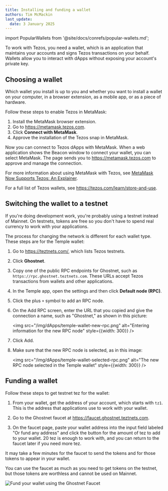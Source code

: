 ```yaml
---
title: Installing and funding a wallet
authors: Tim McMackin
last_update:
  date: 3 January 2025
---
```


import PopularWallets from '@site/docs/conrefs/popular-wallets.md';

To work with Tezos, you need a wallet, which is an application that maintains your accounts and signs Tezos transactions on your behalf.
Wallets allow you to interact with dApps without exposing your account's private key.

## Choosing a wallet

Which wallet you install is up to you and whether you want to install a wallet on your computer, in a browser extension, as a mobile app, or as a piece of hardware.

<PopularWallets />

Follow these steps to enable Tezos in MetaMask:

1. Install the MetaMask browser extension.
1. Go to https://metamask.tezos.com.
1. Click **Connect with MetaMask**.
1. Approve the installation of the Tezos snap in MetaMask.

Now you can connect to Tezos dApps with MetaMask.
When a web application shows the Beacon window to connect your wallet, you can select MetaMask.
The page sends you to https://metamask.tezos.com to approve and manage the connection.

For more information about using MetaMask with Tezos, see [MetaMask Now Supports Tezos: An Explainer](https://spotlight.tezos.com/metamask-now-supports-tezos-an-explainer/).

For a full list of Tezos wallets, see https://tezos.com/learn/store-and-use.

## Switching the wallet to a testnet

If you're doing development work, you're probably using a testnet instead of Mainnet.
On testnets, tokens are free so you don't have to spend real currency to work with your applications.

The process for changing the network is different for each wallet type.
These steps are for the Temple wallet:

1. Go to https://teztnets.com/, which lists Tezos testnets.
1. Click **Ghostnet**.
1. Copy one of the public RPC endpoints for Ghostnet, such as `https://rpc.ghostnet.teztnets.com`.
These URLs accept Tezos transactions from wallets and other applications.
1. In the Temple app, open the settings and then click **Default node (RPC)**.
1. Click the plus `+` symbol to add an RPC node.
1. On the Add RPC screen, enter the URL that you copied and give the connection a name, such as "Ghostnet," as shown in this picture:

    <img src="/img/dApps/temple-wallet-new-rpc.png" alt="Entering information for the new RPC node" style={{width: 300}} />
1. Click Add.
1. Make sure that the new RPC node is selected, as in this image:

    <img src="/img/dApps/temple-wallet-selected-rpc.png" alt="The new RPC node selected in the Temple wallet" style={{width: 300}} />

## Funding a wallet

Follow these steps to get testnet tez for the wallet:

1. From your wallet, get the address of your account, which starts with `tz1`.
This is the address that applications use to work with your wallet.

1. Go to the Ghostnet faucet at https://faucet.ghostnet.teztnets.com.

1. On the faucet page, paste your wallet address into the input field labeled "Or fund any address" and click the button for the amount of tez to add to your wallet.
20 tez is enough to work with, and you can return to the faucet later if you need more tez.

It may take a few minutes for the faucet to send the tokens and for those tokens to appear in your wallet.

You can use the faucet as much as you need to get tokens on the testnet, but those tokens are worthless and cannot be used on Mainnet.

![Fund your wallet using the Ghostnet Faucet](/img/tutorials/wallet-funding.png)
